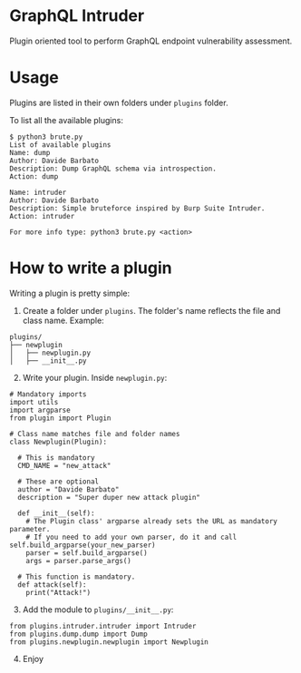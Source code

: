 # GraphQL Intruder
Plugin oriented tool to perform GraphQL endpoint vulnerability assessment.

# Usage
Plugins are listed in their own folders under `plugins` folder.

To list all the available plugins:
```
$ python3 brute.py
List of available plugins
Name: dump
Author: Davide Barbato
Description: Dump GraphQL schema via introspection.
Action: dump

Name: intruder
Author: Davide Barbato
Description: Simple bruteforce inspired by Burp Suite Intruder.
Action: intruder

For more info type: python3 brute.py <action>
```

# How to write a plugin
Writing a plugin is pretty simple:
1. Create a folder under `plugins`. The folder's name reflects the file and class name. Example:
```
plugins/
├── newplugin
│   ├── newplugin.py
│   ├── __init__.py
``` 

2. Write your plugin. Inside `newplugin.py`:
```
# Mandatory imports
import utils
import argparse
from plugin import Plugin

# Class name matches file and folder names
class Newplugin(Plugin):

  # This is mandatory
  CMD_NAME = "new_attack"

  # These are optional
  author = "Davide Barbato"
  description = "Super duper new attack plugin"
  
  def __init__(self):
    # The Plugin class' argparse already sets the URL as mandatory parameter.
    # If you need to add your own parser, do it and call self.build_argparse(your_new_parser)
    parser = self.build_argparse()
    args = parser.parse_args()

  # This function is mandatory.
  def attack(self):
    print("Attack!")
```

3. Add the module to `plugins/__init__.py`:
```
from plugins.intruder.intruder import Intruder
from plugins.dump.dump import Dump
from plugins.newplugin.newplugin import Newplugin
```

4. Enjoy


